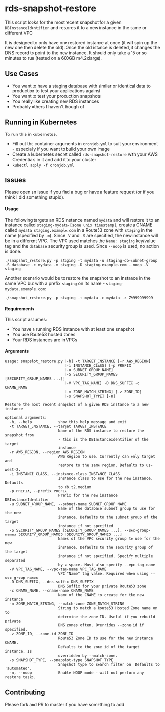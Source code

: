 # rds-snapshot-restore

This script looks for the most recent snapshot for a given `DBInstanceIdentifier` and restores it to a new instance in the same or different VPC.

It is designed to only have one restored instance at once (it will spin up the new one then delete the old). Once the old istance is deleted, it changes the DNS record to point to the new instance. It should only take a 15 or so minutes to run (tested on a 600GB m4.2xlarge).

## Use Cases

* You want to have a staging database with similar or identical data to production to test your applications against
* You want to test your production snapshots
* You really like creating new RDS instances
* Probably others I haven't though of

## Running in Kubernetes

To run this in kubernetes:
* Fill out the container arguments in `cronjob.yml` to suit your environment - especially if you want to build your own image
* Create a kubernetes secret called `rds-snapshot-restore` with your AWS Credentials in it and add it to your cluster
* `kubectl apply -f cronjob.yml`

## Issues

Please open an issue if you find a bug or have a feature request (or if you think I did something stupid). 

#### Usage

The following targets an RDS instance named `mydata` and will restore it to an instance called `staging-mydata-[some unix timestamp]`, create a CNAME called `mydata.staging.example.com` in a Route53 zone with `staging` in the name (specified by `-m`). Since `-V` and `-S` are specified, the new instance will be in a different VPC. The VPC used matches the `Name: staging` key/value tag and the `database` security group is used.  Since `--noop` is used, no action is done.
```
./snapshot_restore.py -p staging -t mydata -u staging-db-subnet-group -S database -c mydata -m staging -D staging.example.com --noop -V staging
```

Another scenario would be to restore the snapshot to an instance in the same VPC but with a prefix `staging` on its name - `staging-mydata.example.com`:
```
./snapshot_restore.py -p staging -t mydata -c mydata -z Z9999999999
```

#### Requirements

This script assumes:
- You have a running RDS instance with at least one snapshot
- You use Route53 hosted zones
- Your RDS instances are in VPCs

#### Arguments

```
usage: snapshot_restore.py [-h] -t TARGET_INSTANCE [-r AWS_REGION]
                           [-i INSTANCE_CLASS] [-p PREFIX]
                           [-u SUBNET_GROUP_NAME]
                           [-S SECURITY_GROUP_NAMES [SECURITY_GROUP_NAMES ...]]
                           [-V VPC_TAG_NAME] -D DNS_SUFFIX -c CNAME_NAME
                           [-m ZONE_MATCH_STRING] [-z ZONE_ID]
                           [-s SNAPSHOT_TYPE] [-n]

Restore the most recent snapshot of a given RDS instance to a new instance

optional arguments:
  -h, --help            show this help message and exit
  -t TARGET_INSTANCE, --target TARGET_INSTANCE
                        Name of the RDS instance to restore the snapshot from
                        - this is the DBInstanceIdentifier of the target
                        instance
  -r AWS_REGION, --region AWS_REGION
                        AWS Region to use. Currently can only target and
                        restore to the same region. Defaults to us-west-2.
  -i INSTANCE_CLASS, --instance-class INSTANCE_CLASS
                        Instance class to use for the new instance. Defaults
                        to db.t2.medium
  -p PREFIX, --prefix PREFIX
                        Prefix for the new instance DBInstanceIdentifier
  -u SUBNET_GROUP_NAME, --subnet-name SUBNET_GROUP_NAME
                        Name of the database subnet group to use for the new
                        instance. Defaults to the subnet group of the target
                        instance if not specified
  -S SECURITY_GROUP_NAMES [SECURITY_GROUP_NAMES ...], --sec-group-names SECURITY_GROUP_NAMES [SECURITY_GROUP_NAMES ...]
                        Names of the VPC security group to use for the new
                        instance. Defaults to the security group of the target
                        instance if not specified. Specify multiple separated
                        by a space. Must also specify --vpc-tag-name
  -V VPC_TAG_NAME, --vpc-tag-name VPC_TAG_NAME
                        VPC "Name" tag value. Required when using --sec-group-names
  -D DNS_SUFFIX, --dns-suffix DNS_SUFFIX
                        DNS Suffix for your private Route53 zone
  -c CNAME_NAME, --cname-name CNAME_NAME
                        Name of the CNAME to create for the new instance
  -m ZONE_MATCH_STRING, --match-zone ZONE_MATCH_STRING
                        String to match a Route53 Hosted Zone name on to
                        determine the zone ID. Useful if you rebuild private
                        DNS zones often. Overrides --zone-id if specified.
  -z ZONE_ID, --zone-id ZONE_ID
                        Route53 Zone ID to use for the new instance CNAME.
                        Defaults to the zone id of the target instance. Is
                        overridden by --match-zone.
  -s SNAPSHOT_TYPE, --snapshot-type SNAPSHOT_TYPE
                        Snapshot type to search filter on. Defaults to 'automated'.
  -n, --noop            Enable NOOP mode - will not perform any restore tasks.
```

## Contributing

Please fork and PR to master if you have something to add
